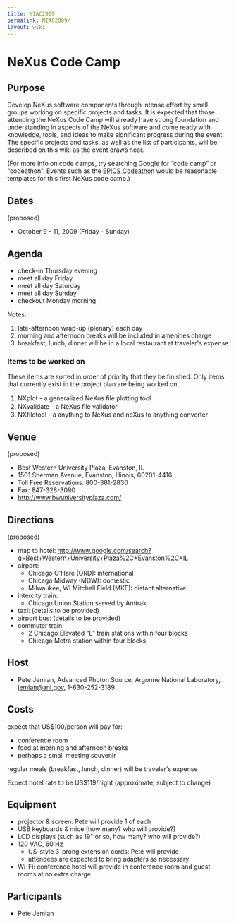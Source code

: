 ```yaml
---
title: NIAC2009
permalink: NIAC2009/
layout: wiki
---
```


NeXus Code Camp
===============

Purpose
-------

Develop NeXus software components through intense effort by small groups
working on specific projects and tasks. It is expected that those
attending the NeXus Code Camp will already have strong foundation and
understanding in aspects of the NeXus software and come ready with
knowledge, tools, and ideas to make significant progress during the
event. The specific projects and tasks, as well as the list of
participants, will be described on this wiki as the event draws near.

(For more info on code camps, try searching Google for “code camp” or
“codeathon”. Events such as the [EPICS
Codeathon](http://www.aps.anl.gov/epics/meetings/codeathon.php) would be
reasonable templates for this first NeXus code camp.)

Dates
-----

(proposed)

-   October 9 - 11, 2009 (Friday - Sunday)

Agenda
------

-   check-in Thursday evening
-   meet all day Friday
-   meet all day Saturday
-   meet all day Sunday
-   checkout Monday morning

Notes:

1.  late-afternoon wrap-up (plenary) each day
2.  morning and afternoon breaks will be included in amenities charge
3.  breakfast, lunch, dinner will be in a local restaurant at traveler's
    expense

### Items to be worked on

These items are sorted in order of priority that they be finished. Only
items that currently exist in the project plan are being worked on.

1.  NXplot - a generalized NeXus ﬁle plotting tool
2.  NXvalidate - a NeXus ﬁle validator
3.  NXfiletool - a anything to NeXus and neXus to anything converter

Venue
-----

(proposed)

-   Best Western University Plaza, Evanston, IL
-   1501 Sherman Avenue, Evanston, Illinois, 60201-4416
-   Toll Free Reservations: 800-381-2830
-   Fax: 847-328-3090
-   <http://www.bwuniversityplaza.com/>

Directions
----------

(proposed)

-   map to hotel:
    <http://www.google.com/search?q=Best+Western+University+Plaza%2C+Evanston%2C+IL>
-   airport:
    -   Chicago O'Hare (ORD): international
    -   Chicago Midway (MDW): domestic
    -   Milwaukee, WI Mitchell Field (MKE): distant alternative
-   intercity train:
    -   Chicago Union Station served by Amtrak
-   taxi: (details to be provided)
-   airport bus: (details to be provided)
-   commuter train:
    -   2 Chicago Elevated “L” train stations within four blocks
    -   Chicago Metra station within four blocks

Host
----

-   Pete Jemian, Advanced Photon Source, Argonne National Laboratory,
    jemian@anl.gov, 1-630-252-3189

Costs
-----

expect that US$100/person will pay for:

-   conference room
-   food at morning and afternoon breaks
-   perhaps a small meeting souvenir

regular meals (breakfast, lunch, dinner) will be traveler's expense

Expect hotel rate to be US$119/night (approximate, subject to change)

Equipment
---------

-   projector & screen: Pete will provide 1 of each
-   USB keyboards & mice (how many? who will provide?)
-   LCD displays (such as 19" or so, how many? who will provide?)
-   120 VAC, 60 Hz
    -   US-style 3-prong extension cords: Pete will provide
    -   attendees are expected to bring adapters as necessary
-   Wi-Fi: conference hotel will provide in conference room and guest
    rooms at no extra charge

Participants
------------

-   Pete Jemian

